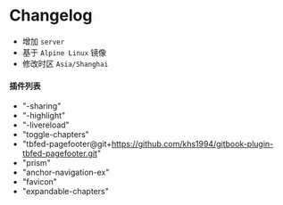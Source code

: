 # Changelog

* 增加 `server`
* 基于 `Alpine Linux` 镜像
* 修改时区 `Asia/Shanghai`

#### 插件列表

* "-sharing"
* "-highlight"
* "-livereload"
* "toggle-chapters"
* "tbfed-pagefooter@git+https://github.com/khs1994/gitbook-plugin-tbfed-pagefooter.git"
* "prism"
* "anchor-navigation-ex"
* "favicon"
* "expandable-chapters"
